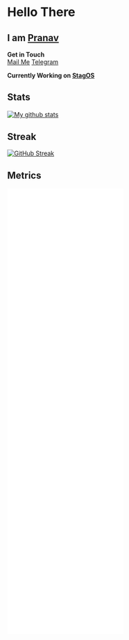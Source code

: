 # Hello There
## I am [Pranav](https://researchweb.iiit.ac.in/~vjs.pranavasri)

**Get in Touch**  
[Mail Me](mailto:vjspranav@stag-os.org) [Telegram](https://t.me/vjspranav)

__Currently Working on [StagOS](https://stag-os.org)__    

## Stats
<a href="https://github.com/vjspranav/github-readme-stats">
  <img align="center" src="https://github-vjsreadme-stats-ltbdertew.vercel.app/api?username=vjspranav&show_icons=true&include_all_commits=true&theme=tokyonight" alt="My github stats" />
</a>    

## Streak
[![GitHub Streak](https://github-readme-streak-stats.herokuapp.com/?user=vjspranav&currStreakNum=2FD3EB&fire=pink&sideLabels=F00&theme=nightowl)](https://git.io/streak-stats)    

## Metrics
![Metrics](https://github.com/vjspranav/vjspranav/blob/master/github-metrics.svg)    
<!--
**vjspranav/vjspranav** is a ✨ _special_ ✨ repository because its `README.md` (this file) appears on your GitHub profile.

Here are some ideas to get you started:

- 🔭 I’m currently working on ...
- 🌱 I’m currently learning ...
- 👯 I’m looking to collaborate on ...
- 🤔 I’m looking for help with ...
- 💬 Ask me about ...
- 📫 How to reach me: ...
- 😄 Pronouns: ...
- ⚡ Fun fact: ...
-->

